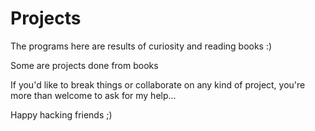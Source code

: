# Projects

The programs here are results of curiosity and reading books :)

Some are projects done from books

If you'd like to break things or collaborate on any kind of project, you're more than welcome to ask for my help...

Happy hacking friends ;)
